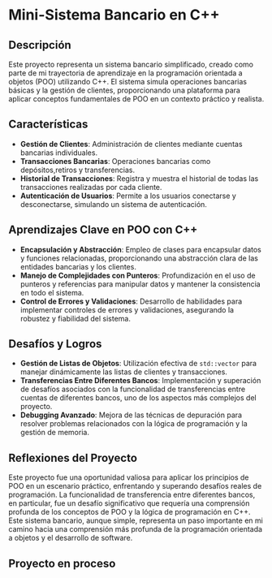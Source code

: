 # Mini-Sistema Bancario en C++

## Descripción
Este proyecto representa un sistema bancario simplificado, creado como parte de mi trayectoria de aprendizaje en la programación orientada a objetos (POO) utilizando C++. El sistema simula operaciones bancarias básicas y la gestión de clientes, proporcionando una plataforma para aplicar conceptos fundamentales de POO en un contexto práctico y realista.

## Características
- **Gestión de Clientes**: Administración de clientes mediante cuentas bancarias individuales.
- **Transacciones Bancarias**: Operaciones bancarias como depósitos,retiros y transferencias.
- **Historial de Transacciones**: Registra y muestra el historial de todas las transacciones realizadas por cada cliente.
- **Autenticación de Usuarios**: Permite a los usuarios conectarse y desconectarse, simulando un sistema de autenticación.

## Aprendizajes Clave en POO con C++
- **Encapsulación y Abstracción**: Empleo de clases para encapsular datos y funciones relacionadas, proporcionando una abstracción clara de las entidades bancarias y los clientes.
- **Manejo de Complejidades con Punteros**: Profundización en el uso de punteros y referencias para manipular datos y mantener la consistencia en todo el sistema.
- **Control de Errores y Validaciones**: Desarrollo de habilidades para implementar controles de errores y validaciones, asegurando la robustez y fiabilidad del sistema.

## Desafíos y Logros
- **Gestión de Listas de Objetos**: Utilización efectiva de `std::vector` para manejar dinámicamente las listas de clientes y transacciones.
- **Transferencias Entre Diferentes Bancos**: Implementación y superación de desafíos asociados con la funcionalidad de transferencias entre cuentas de diferentes bancos, uno de los aspectos más complejos del proyecto.
- **Debugging Avanzado**: Mejora de las técnicas de depuración para resolver problemas relacionados con la lógica de programación y la gestión de memoria.

## Reflexiones del Proyecto
Este proyecto fue una oportunidad valiosa para aplicar los principios de POO en un escenario práctico, enfrentando y superando desafíos reales de programación. La funcionalidad de transferencia entre diferentes bancos, en particular, fue un desafío significativo que requería una comprensión profunda de los conceptos de POO y la lógica de programación en C++. Este sistema bancario, aunque simple, representa un paso importante en mi camino hacia una comprensión más profunda de la programación orientada a objetos y el desarrollo de software.

## Proyecto en proceso
